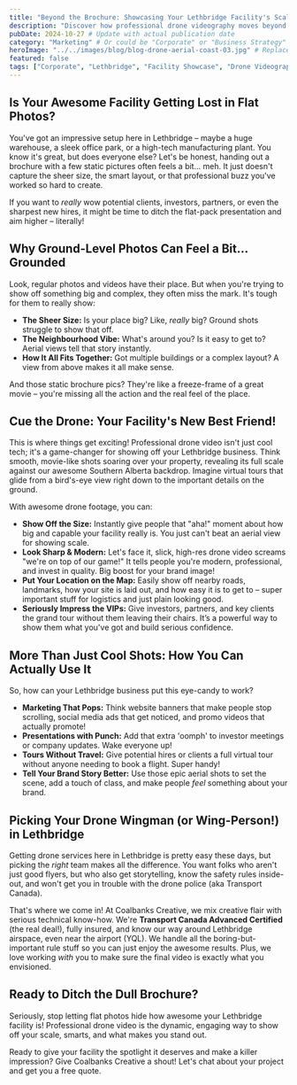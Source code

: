 ```yaml
---
title: "Beyond the Brochure: Showcasing Your Lethbridge Facility's Scale & Professionalism with Drone Video"
description: "Discover how professional drone videography moves beyond static photos to truly capture the scale, context, and professionalism of your Lethbridge facility, impressing stakeholders."
pubDate: 2024-10-27 # Update with actual publication date
category: "Marketing" # Or could be "Corporate" or "Business Strategy"
heroImage: "../../images/blog/blog-drone-aerial-coast-03.jpg" # Replace with your actual hero image path
featured: false
tags: ["Corporate", "Lethbridge", "Facility Showcase", "Drone Videography", "Brand Image", "Professionalism", "Marketing"]
---
```


## Is Your Awesome Facility Getting Lost in Flat Photos?

You've got an impressive setup here in Lethbridge – maybe a huge warehouse, a sleek office park, or a high-tech manufacturing plant. You know it's great, but does everyone else? Let's be honest, handing out a brochure with a few static pictures often feels a bit... meh. It just doesn't capture the sheer size, the smart layout, or that professional buzz you've worked so hard to create.

If you want to *really* wow potential clients, investors, partners, or even the sharpest new hires, it might be time to ditch the flat-pack presentation and aim higher – literally!

## Why Ground-Level Photos Can Feel a Bit... Grounded

Look, regular photos and videos have their place. But when you're trying to show off something big and complex, they often miss the mark. It's tough for them to really show:

-   **The Sheer Size:** Is your place big? Like, *really* big? Ground shots struggle to show that off.
-   **The Neighbourhood Vibe:** What's around you? Is it easy to get to? Aerial views tell that story instantly.
-   **How It All Fits Together:** Got multiple buildings or a complex layout? A view from above makes it all make sense.

And those static brochure pics? They're like a freeze-frame of a great movie – you're missing all the action and the real feel of the place.

## Cue the Drone: Your Facility's New Best Friend!

This is where things get exciting! Professional drone video isn't just cool tech; it's a game-changer for showing off your Lethbridge business. Think smooth, movie-like shots soaring over your property, revealing its full scale against our awesome Southern Alberta backdrop. Imagine virtual tours that glide from a bird's-eye view right down to the important details on the ground.

With awesome drone footage, you can:

-   **Show Off the Size:** Instantly give people that "aha!" moment about how big and capable your facility really is. You just can't beat an aerial view for showing scale.
-   **Look Sharp & Modern:** Let's face it, slick, high-res drone video screams "we're on top of our game!" It tells people you're modern, professional, and invest in quality. Big boost for your brand image!
-   **Put Your Location on the Map:** Easily show off nearby roads, landmarks, how your site is laid out, and how easy it is to get to – super important stuff for logistics and just plain looking good.
-   **Seriously Impress the VIPs:** Give investors, partners, and key clients the grand tour without them leaving their chairs. It’s a powerful way to show them what you've got and build serious confidence.


## More Than Just Cool Shots: How You Can Actually Use It

So, how can your Lethbridge business put this eye-candy to work?

-   **Marketing That Pops:** Think website banners that make people stop scrolling, social media ads that get noticed, and promo videos that actually promote!
-   **Presentations with Punch:** Add that extra 'oomph' to investor meetings or company updates. Wake everyone up!
-   **Tours Without Travel:** Give potential hires or clients a full virtual tour without anyone needing to book a flight. Super handy!
-   **Tell Your Brand Story Better:** Use those epic aerial shots to set the scene, add a touch of class, and make people *feel* something about your brand.

## Picking Your Drone Wingman (or Wing-Person!) in Lethbridge

Getting drone services here in Lethbridge is pretty easy these days, but picking the *right* team makes all the difference. You want folks who aren't just good flyers, but who also get storytelling, know the safety rules inside-out, and won't get you in trouble with the drone police (aka Transport Canada).

That's where we come in! At Coalbanks Creative, we mix creative flair with serious technical know-how. We're **Transport Canada Advanced Certified** (the real deal!), fully insured, and know our way around Lethbridge airspace, even near the airport (YQL). We handle all the boring-but-important rule stuff so you can just enjoy the awesome results. Plus, we love working *with* you to make sure the final video is exactly what you envisioned.

## Ready to Ditch the Dull Brochure?

Seriously, stop letting flat photos hide how awesome your Lethbridge facility is! Professional drone video is the dynamic, engaging way to show off your scale, smarts, and what makes you stand out.

Ready to give your facility the spotlight it deserves and make a killer impression? Give Coalbanks Creative a shout! Let's chat about your project and get you a free quote.


